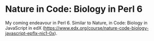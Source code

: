# Nature in Code: Biology in Perl 6

My coming endeavour in Perl 6. Similar to Nature, in Code: Biology in JavaScript in edX (https://www.edx.org/course/nature-code-biology-javascript-epflx-nic1-0x).

